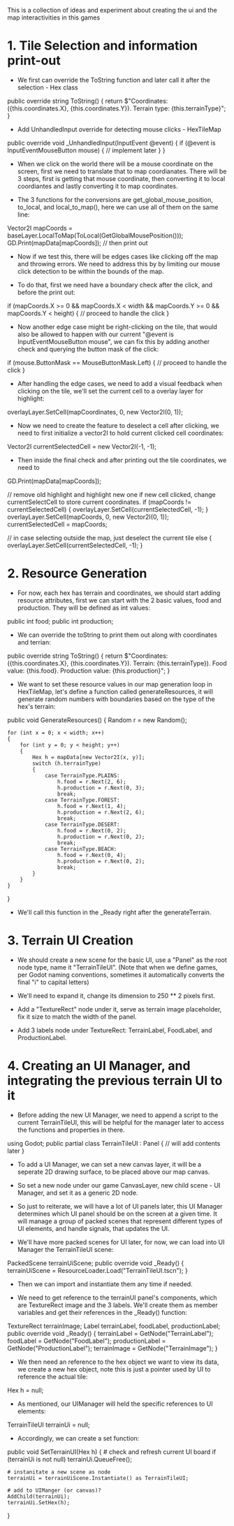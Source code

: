 This is a collection of ideas and experiment about creating the ui and the map interactivities in this games

# 1. Tile Selection and information print-out
- We first can override the ToString function and later call it after the selection - Hex class

public override string ToString()
{
    return $"Coordinates: ({this.coordinates.X}, {this.coordinates.Y}). Terrain type: {this.terrainType}";
}

- Add UnhandledInput override for detecting mouse clicks - HexTileMap

public override void _UnhandledInput(InputEvent @event)
{
    if (@event is InputEventMouseButton mouse)
    {
        // implement later
    }
}

- When we click on the world there will be a mouse coordinate on the screen, first we need to translate that to map coordianates. There will be 3 steps, first is getting that mouse coordinate, then converting it to local coordiantes and lastly converting it to map coordinates. 

- The 3 functions for the conversions are get_global_mouse_position, to_local, and local_to_map(), here we can use all of them on the same line:

Vector2I mapCoords = baseLayer.LocalToMap(ToLocal(GetGlobalMousePosition()));
GD.Print(mapData[mapCoords]); // then print out

- Now if we test this, there will be edges cases like clicking off the map and throwing errors. We need to address this by by limiting our mouse click detection to be within the bounds of the map. 

- To do that, first we need have a boundary check after the click, and before the print out:

if (mapCoords.X >= 0 && mapCoords.X < width && mapCoords.Y >= 0 && mapCoords.Y < height)
{
    // proceed to handle the click
}

- Now another edge case might be right-clicking on the tile, that would also be allowed to happen with our current "@event is InputEventMouseButton mouse", we can fix this by adding another check and querying the button mask of the click:

if (mouse.ButtonMask == MouseButtonMask.Left)
{
    // proceed to handle the click
}

- After handling the edge cases, we need to add a visual feedback when clicking on the tile, we'll set the current cell to a overlay layer for highlight:

overlayLayer.SetCell(mapCoordinates, 0, new Vector2I(0, 1));

- Now we need to create the feature to deselect a cell after clicking, we need to first initialize a vector2I to hold current clicked cell coordinates:

Vector2I currentSelectedCell = new Vector2I(-1, -1);

- Then inside the final check and after printing out the tile coordinates, we need to 

GD.Print(mapData[mapCoords]);

// remove old highlight and highlight new one if new cell clicked, change currentSelectCell to store current coordinates.
if (mapCoords != currentSelectedCell)
{
overlayLayer.SetCell(currentSelectedCell, -1);
}
overlayLayer.SetCell(mapCoords, 0, new Vector2I(0, 1));
currentSelectedCell = mapCoords;

// in case selecting outside the map, just deselect the current tile
else
{
    overlayLayer.SetCell(currentSelectedCell, -1);
}

# 2. Resource Generation
- For now, each hex has terrain and coordinates, we should start adding resource attributes, first we can start with the 2 basic values, food and production. They will be defined as int values:

public int food;
public int production;

- We can override the toString to print them out along with coordinates and terrian: 

public override string ToString()
{
    return $"Coordinates: ({this.coordinates.X}, {this.coordinates.Y}). Terrain: {this.terrainType}). Food value: {this.food}. Production value: {this.production}";
}

- We want to set these resource values in our map generation loop in HexTileMap, let's define a function called generateResources, it will generate random numbers with boundaries based on the type of the hex's terrain: 

public void GenerateResources()
{
    Random r = new Random();

    for (int x = 0; x < width; x++)
    {
        for (int y = 0; y < height; y++)
        {
            Hex h = mapData[new Vector2I(x, y)];
            switch (h.terrainType)
            {
                case TerrainType.PLAINS:
                    h.food = r.Next(2, 6);
                    h.production = r.Next(0, 3);
                    break;
                case TerrainType.FOREST:
                    h.food = r.Next(1, 4);
                    h.production = r.Next(2, 6);
                    break;
                case TerrainType.DESERT:
                    h.food = r.Next(0, 2);
                    h.production = r.Next(0, 2);
                    break;
                case TerrainType.BEACH:
                    h.food = r.Next(0, 4);
                    h.production = r.Next(0, 2);
                    break;
            }
        }
    }
}

- We'll call this function in the _Ready right after the generateTerrain.

# 3. Terrain UI Creation
- We should create a new scene for the basic UI, use a "Panel" as the root node type, name it "TerrainTileUI". (Note that when we define games, per Godot naming conventions, sometimes it automatically converts the final "i" to capital letters)

- We'll need to expand it, change its dimension to 250 ** 2 pixels first.

- Add a "TextureRect" node under it, serve as terrain image placeholder, fix it size to match the width of the panel.

- Add 3 labels node under TextureRect: TerrainLabel, FoodLabel, and ProductionLabel.

# 4. Creating an UI Manager, and integrating the previous terrain UI to it

- Before adding the new UI Manager, we need to append a script to the current TerrainTileUI, this will be helpful for the manager later to access the functions and properties in there. 

using Godot;
public partial class TerrainTileUI : Panel
{
    // will add contents later
}

- To add a UI Manager, we can set a new canvas layer, it will be a seperate 2D drawing surface, to be placed above our map canvas.

- So set a new node under our game CanvasLayer, new child scene - UI Manager, and set it as a generic 2D node.

- So just to reiterate, we will have a lot of UI panels later, this UI Manager determines which UI panel should be on the screen at a given time. It will manage a group of packed scenes that represent different types of UI elements, and handle signals, that updates the UI.

- We'll have more packed scenes for UI later, for now, we can load into UI Manager the TerrainTileUI scene:

PackedScene terrainUiScene;
public override void _Ready()
{
    terrainUiScene = ResourceLoader.Load("TerrainTileUI.tscn");
}

- Then we can import and instantiate them any time if needed.

- We need to get reference to the terrainUI panel's components, which are TextureRect image and the 3 labels. We'll create them as member variables and get their references in the _Ready() function:

TextureRect terrainImage;
Label terrainLabel, foodLabel, productionLabel;
public override void _Ready()
{
    terrainLabel = GetNode<Label>("TerrainLabel");
    foodLabel = GetNode<Label>("FoodLabel");
    productionLabel = GetNode<Label>("ProductionLabel");
    terrainImage = GetNode<TextureRect>("TerrainImage");
}

- We then need an reference to the hex object we want to view its data, we create a new hex object, note this is just a pointer used by UI to reference the actual tile:

Hex h = null;

- As mentioned, our UIManager will held the specific references to UI elements:

TerrainTileUI terrainUi = null;

- Accordingly, we can create a set function:

public void SetTerrainUI(Hex h)
{
    # check and refresh current UI board
    if (terrainUi is not null) terrainUi.QueueFree();

    # instanitate a new scene as node 
    terrainUi = terrainUiScene.Instantiate() as TerrainTileUI;

    # add to UIManger (or canvas)?
    AddChild(terrainUi);
    terrainUi.SetHex(h);
}